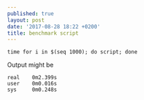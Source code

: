 ```yaml
---
published: true
layout: post
date: '2017-08-28 18:22 +0200'
title: benchmark script
---
```

    time for i in $(seq 1000); do script; done
    
Output might be

    real    0m2.399s
    user    0m0.016s
    sys     0m0.248s
